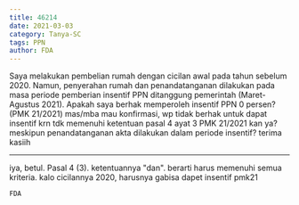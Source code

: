 ```yaml
---
title: 46214
date: 2021-03-03
category: Tanya-SC
tags: PPN
author: FDA
---
```


Saya melakukan pembelian rumah dengan cicilan awal pada tahun sebelum 2020. Namun, penyerahan rumah dan penandatanganan dilakukan pada masa periode pemberian insentif PPN ditanggung pemerintah (Maret-Agustus 2021). Apakah saya berhak memperoleh insentif PPN 0 persen? (PMK 21/2021) mas/mba mau konfirmasi, wp tidak berhak untuk dapat insentif krn tdk memenuhi ketentuan pasal 4 ayat 3 PMK 21/2021 kan ya? meskipun penandatanganan akta dilakukan dalam periode insentif? terima kasiih

---

iya, betul. Pasal 4 (3). ketentuannya "dan". berarti harus memenuhi semua kriteria. kalo cicilannya 2020, harusnya gabisa dapet insentif pmk21

`FDA`
